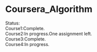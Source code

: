 # Coursera_Algorithm
Status:             
Course1:Complete.                         
Course2:In progress.One assignment left.                    
Course3:Complete.                      
Course4:In progress.
